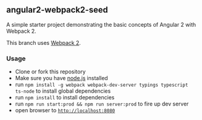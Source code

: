 ## angular2-webpack2-seed

A simple starter project demonstrating the basic concepts of Angular 2 with Webpack 2.

This branch uses [Webpack 2](https://webpack.github.io/).

### Usage
- Clone or fork this repository
- Make sure you have [node.js](https://nodejs.org/) installed
- run `npm install -g webpack webpack-dev-server typings typescript ts-node` to install global dependencies
- run `npm install` to install dependencies
- run `npm run start:prod && npm run server:prod` to fire up dev server
- open browser to [`http://localhost:8080`](http://localhost:8080)
